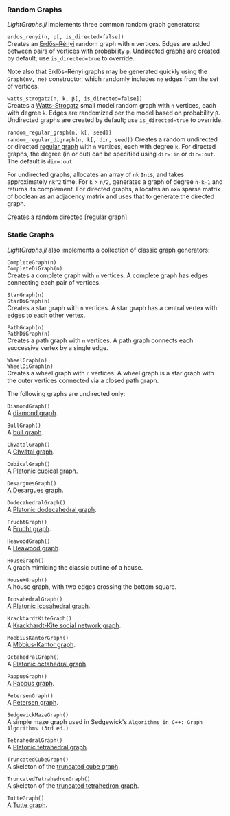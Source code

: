 ### Random Graphs
*LightGraphs.jl* implements three common random graph generators:

`erdos_renyi(n, p[, is_directed=false])`  
Creates an [Erdős–Rényi](http://en.wikipedia.org/wiki/Erdős–Rényi_model) random
graph with `n` vertices. Edges are added between pairs of vertices with
probability `p`. Undirected graphs are created by default; use
`is_directed=true` to override.

Note also that Erdős–Rényi graphs may be generated quickly using the
`Graph(nv, ne)` constructor, which randomly includes `ne` edges from the set of
vertices.


`watts_strogatz(n, k, β[, is_directed=false])`  
Creates a [Watts-Strogatz](https://en.wikipedia.org/wiki/Watts_and_Strogatz_model)
small model random graph with `n` vertices, each with degree `k`. Edges are
randomized per the model based on probability `β`. Undirected graphs are
created by default; use `is_directed=true` to override.

`random_regular_graph(n, k[, seed])`  
`random_regular_digraph(n, k[, dir, seed])` 
Creates a random undirected or directed [regular graph](https://en.wikipedia.org/wiki/Regular_graph) with `n` vertices, each with degree `k`. For directed graphs, the degree (in or
out) can be specified using `dir=:in` or `dir=:out`. The default is `dir=:out`.

For undirected graphs, allocates an array of `nk` `Int`s, and takes
approximately `nk^2` time. For `k` > `n/2`, generates a graph of degree
`n-k-1` and returns its complement. For directed graphs, allocates an `n`x`n`
sparse matrix of boolean as an adjacency matrix and uses that to generate the
directed graph.


Creates a random directed [regular graph]
### Static Graphs
*LightGraphs.jl* also implements a collection of classic graph generators:


`CompleteGraph(n)`  
`CompleteDiGraph(n)`  
Creates a complete graph with `n` vertices. A complete graph has edges
connecting each pair of vertices.

`StarGraph(n)`  
`StarDiGraph(n)`  
Creates a star graph with `n` vertices. A star graph has a central vertex with
edges to each other vertex.

`PathGraph(n)`  
`PathDiGraph(n)`  
Creates a path graph with `n` vertices. A path graph connects each successive
vertex by a single edge.

`WheelGraph(n)`  
`WheelDiGraph(n)`  
Creates a wheel graph with `n` vertices. A wheel graph is a star graph with the
outer vertices connected via a closed path graph.

The following graphs are undirected only:

`DiamondGraph()`  
A [diamond graph](http://en.wikipedia.org/wiki/Diamond_graph).

`BullGraph()`  
A [bull graph](https://en.wikipedia.org/wiki/Bull_graph).

`ChvatalGraph()`  
A [Chvátal graph](https://en.wikipedia.org/wiki/Chvátal_graph).

`CubicalGraph()`  
A [Platonic cubical graph](https://en.wikipedia.org/wiki/Platonic_graph).

`DesarguesGraph()`  
A [Desargues  graph](https://en.wikipedia.org/wiki/Desargues_graph).

`DodecahedralGraph()`  
A [Platonic dodecahedral  graph](https://en.wikipedia.org/wiki/Platonic_graph).

`FruchtGraph()`  
A [Frucht  graph](https://en.wikipedia.org/wiki/Frucht_graph).

`HeawoodGraph()`  
A [Heawood  graph](https://en.wikipedia.org/wiki/Heawood_graph).

`HouseGraph()`  
A graph mimicing the classic outline of a house.

`HouseXGraph()`  
A house graph, with two edges crossing the bottom square.

`IcosahedralGraph()`  
A [Platonic icosahedral  graph](https://en.wikipedia.org/wiki/Platonic_graph).

`KrackhardtKiteGraph()`  
A [Krackhardt-Kite social network graph](http://mathworld.wolfram.com/KrackhardtKite.html).

`MoebiusKantorGraph()`  
A [Möbius-Kantor  graph](http://en.wikipedia.org/wiki/Möbius–Kantor_graph).

`OctahedralGraph()`  
A [Platonic octahedral  graph](https://en.wikipedia.org/wiki/Platonic_graph).

`PappusGraph()`  
A [Pappus  graph](http://en.wikipedia.org/wiki/Pappus_graph).

`PetersenGraph()`  
A [Petersen  graph](http://en.wikipedia.org/wiki/Petersen_graph).

`SedgewickMazeGraph()`  
A simple maze graph used in Sedgewick's `Algorithms in C++: Graph Algorithms
(3rd ed.)`

`TetrahedralGraph()`  
A [Platonic tetrahedral  graph](https://en.wikipedia.org/wiki/Platonic_graph).

`TruncatedCubeGraph()`  
A skeleton of the [truncated cube  graph](https://en.wikipedia.org/wiki/Truncated_cube).

`TruncatedTetrahedronGraph()`  
A skeleton of the [truncated tetrahedron  graph](https://en.wikipedia.org/wiki/Truncated_tetrahedron).

`TutteGraph()`  
A [Tutte  graph](https://en.wikipedia.org/wiki/Tutte_graph).

